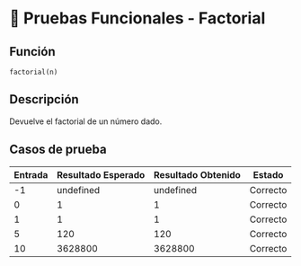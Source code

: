 # 🧪 Pruebas Funcionales - Factorial

## Función
`factorial(n)`

## Descripción
Devuelve el factorial de un número dado.

## Casos de prueba

| Entrada | Resultado Esperado | Resultado Obtenido | Estado    |
|---------|--------------------|--------------------|-----------|
| -1      | undefined          | undefined          |  Correcto |
| 0       | 1                  | 1                  |  Correcto |
| 1       | 1                  | 1                  |  Correcto |
| 5       | 120                | 120                |  Correcto |
| 10      | 3628800            | 3628800            |  Correcto |
